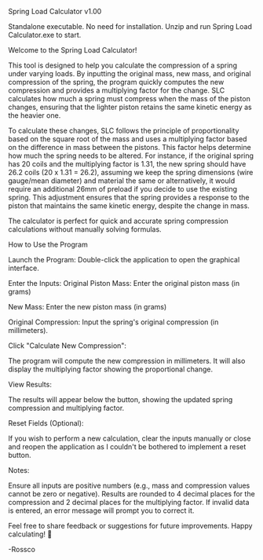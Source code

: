 Spring Load Calculator v1.00

Standalone executable. No need for installation. Unzip and run Spring Load Calculator.exe to start.

Welcome to the Spring Load Calculator!

This tool is designed to help you calculate the compression of a spring under varying loads. By inputting the original mass, new mass, and original compression of the spring, the program quickly computes the new compression and provides a multiplying factor for the change. SLC calculates how much a spring must compress when the mass of the piston changes, ensuring that the lighter piston retains the same kinetic energy as the heavier one.

To calculate these changes, SLC follows the principle of proportionality based on the square root of the mass and uses a multiplying factor based on the difference in mass between the pistons. This factor helps determine how much the spring needs to be altered. For instance, if the original spring has 20 coils and the multiplying factor is 1.31, the new spring should have 26.2 coils (20 x 1.31 = 26.2), assuming we keep the spring dimensions (wire gauge/mean diameter) and material the same or alternatively, it would require an additional 26mm of preload if you decide to use the existing spring. This adjustment ensures that the spring provides a response to the piston that maintains the same kinetic energy, despite the change in mass.

The calculator is perfect for quick and accurate spring compression calculations without manually solving formulas.

How to Use the Program

  Launch the Program: Double-click the application to open the graphical interface.
  
  Enter the Inputs:
  Original Piston Mass: Enter the original piston mass (in grams)
        
  New Mass: Enter the new piston mass (in grams) 
        
  Original Compression: Input the spring's original compression (in millimeters).
  
  Click "Calculate New Compression":
        
  The program will compute the new compression in millimeters. It will also display the multiplying factor showing the proportional change.
  
  View Results:
  
  The results will appear below the button, showing the updated spring compression and multiplying factor.
  
  Reset Fields (Optional):
  
  If you wish to perform a new calculation, clear the inputs manually or close and reopen the application as I couldn't be bothered to implement a reset button.

Notes:

  Ensure all inputs are positive numbers (e.g., mass and compression values cannot be zero or negative).
  Results are rounded to 4 decimal places for the compression and 2 decimal places for the multiplying factor.
  If invalid data is entered, an error message will prompt you to correct it.

Feel free to share feedback or suggestions for future improvements. Happy calculating! 🚀

-Rossco
